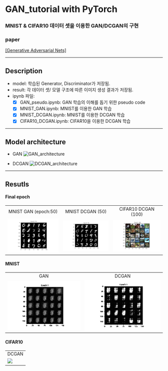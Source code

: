 # GAN_tutorial with PyTorch
### MNIST & CIFAR10 데이터 셋을 이용한 GAN/DCGAN의 구현
### paper
[[Generative Adversarial Nets]](https://arxiv.org/pdf/1406.2661.pdf)  
***************
## Description

* model: 학습된 Generator, Discriminator가 저장됨.  
* result: 각 데이터 셋/ 모델 구조에 따른 이미지 생성 결과가 저장됨.  
* ipynb 파일:   
	- [x] GAN_pseudo.ipynb: GAN 학습의 이해를 돕기 위한 pseudo code
	- [x] MNIST_GAN.ipynb: MNIST를 이용한 GAN 학습
	- [x] MNIST_DCGAN.ipynb: MNIST를 이용한 DCGAN 학습
	- [x] CIFAR10_DCGAN.ipynb: CIFAR10을 이용한 DCGAN 학습
***************
## Model architecture
* GAN
![GAN_architecture](https://user-images.githubusercontent.com/52904626/130410896-3f256ded-414f-478a-bf5e-6d17c721b99e.PNG)

* DCGAN
![DCGAN_architecture](https://user-images.githubusercontent.com/52904626/130435273-288ac7f6-1a0c-40b3-b0b3-3c0a0aaa4d8f.PNG)

***************
## Resutls
#### Final epoch
<table align='center'>
<tr align='center'>
<td> MNIST GAN (epoch:50)</td>
<td> MNIST DCGAN (50)</td>
<td> CIFAR10 DCGAN (100)</td>
</tr>
<tr>
<td><img src = './result/mnist_gan/mnist_GAN_result_fixed_050.png'>
<td><img src = './result/mnist_dcgan/mnist_DCGAN_result_fixed_050.png'>
<td><img src = './result/cifar_dcgan/cifar_DCGAN_result_fixed_100.png'>
</tr>
</table>

#### MNIST
<table align='center'>
<tr align='center'>
<td> GAN</td>
<td> DCGAN</td>
</tr>
<tr>
<td><img src = 'mnist_gan.gif'>
<td><img src = 'mnist_dcgan.gif'>
</tr>
</table>

#### CIFAR10
<table align='center'>
<tr align='center'>
<td> DCGAN</td>
</tr>
<tr>
<td><img src = 'cifar_dcgan.gif'>
</tr>
</table>


